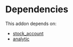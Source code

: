 # Dependencies

This addon depends on:

- [stock_account](https://github.com/bringout/oca-ocb-accounting)
- [analytic](https://github.com/bringout/oca-ocb-core)
